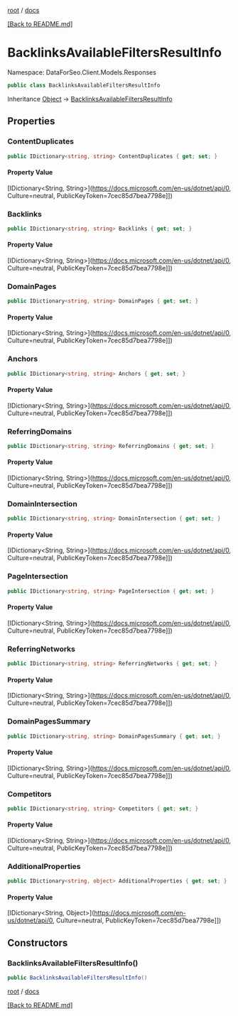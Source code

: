 [root](./../ "root") / [docs](./ "docs")

[[Back to README.md]](./../README.md "[Back to README.md]")

# BacklinksAvailableFiltersResultInfo

Namespace: DataForSeo.Client.Models.Responses

```csharp
public class BacklinksAvailableFiltersResultInfo
```

Inheritance [Object](https://docs.microsoft.com/en-us/dotnet/api/Object) → [BacklinksAvailableFiltersResultInfo](./BacklinksAvailableFiltersResultInfo.md)

## Properties

### **ContentDuplicates**

```csharp
public IDictionary<string, string> ContentDuplicates { get; set; }
```

#### Property Value

[IDictionary&lt;String, String&gt;](https://docs.microsoft.com/en-us/dotnet/api/0, Culture=neutral, PublicKeyToken=7cec85d7bea7798e]])<br>

### **Backlinks**

```csharp
public IDictionary<string, string> Backlinks { get; set; }
```

#### Property Value

[IDictionary&lt;String, String&gt;](https://docs.microsoft.com/en-us/dotnet/api/0, Culture=neutral, PublicKeyToken=7cec85d7bea7798e]])<br>

### **DomainPages**

```csharp
public IDictionary<string, string> DomainPages { get; set; }
```

#### Property Value

[IDictionary&lt;String, String&gt;](https://docs.microsoft.com/en-us/dotnet/api/0, Culture=neutral, PublicKeyToken=7cec85d7bea7798e]])<br>

### **Anchors**

```csharp
public IDictionary<string, string> Anchors { get; set; }
```

#### Property Value

[IDictionary&lt;String, String&gt;](https://docs.microsoft.com/en-us/dotnet/api/0, Culture=neutral, PublicKeyToken=7cec85d7bea7798e]])<br>

### **ReferringDomains**

```csharp
public IDictionary<string, string> ReferringDomains { get; set; }
```

#### Property Value

[IDictionary&lt;String, String&gt;](https://docs.microsoft.com/en-us/dotnet/api/0, Culture=neutral, PublicKeyToken=7cec85d7bea7798e]])<br>

### **DomainIntersection**

```csharp
public IDictionary<string, string> DomainIntersection { get; set; }
```

#### Property Value

[IDictionary&lt;String, String&gt;](https://docs.microsoft.com/en-us/dotnet/api/0, Culture=neutral, PublicKeyToken=7cec85d7bea7798e]])<br>

### **PageIntersection**

```csharp
public IDictionary<string, string> PageIntersection { get; set; }
```

#### Property Value

[IDictionary&lt;String, String&gt;](https://docs.microsoft.com/en-us/dotnet/api/0, Culture=neutral, PublicKeyToken=7cec85d7bea7798e]])<br>

### **ReferringNetworks**

```csharp
public IDictionary<string, string> ReferringNetworks { get; set; }
```

#### Property Value

[IDictionary&lt;String, String&gt;](https://docs.microsoft.com/en-us/dotnet/api/0, Culture=neutral, PublicKeyToken=7cec85d7bea7798e]])<br>

### **DomainPagesSummary**

```csharp
public IDictionary<string, string> DomainPagesSummary { get; set; }
```

#### Property Value

[IDictionary&lt;String, String&gt;](https://docs.microsoft.com/en-us/dotnet/api/0, Culture=neutral, PublicKeyToken=7cec85d7bea7798e]])<br>

### **Competitors**

```csharp
public IDictionary<string, string> Competitors { get; set; }
```

#### Property Value

[IDictionary&lt;String, String&gt;](https://docs.microsoft.com/en-us/dotnet/api/0, Culture=neutral, PublicKeyToken=7cec85d7bea7798e]])<br>

### **AdditionalProperties**

```csharp
public IDictionary<string, object> AdditionalProperties { get; set; }
```

#### Property Value

[IDictionary&lt;String, Object&gt;](https://docs.microsoft.com/en-us/dotnet/api/0, Culture=neutral, PublicKeyToken=7cec85d7bea7798e]])<br>

## Constructors

### **BacklinksAvailableFiltersResultInfo()**

```csharp
public BacklinksAvailableFiltersResultInfo()
```

[root](./../ "root") / [docs](./ "docs")

[[Back to README.md]](./../README.md "[Back to README.md]")